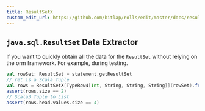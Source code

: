 ```yaml
---
title: ResultSetX
custom_edit_url: https://github.com/bitlap/rolls/edit/master/docs/resultset_x.md
---
```


## `java.sql.ResultSet` Data Extractor

If you want to quickly obtain all the data for the `ResultSet` without relying on the orm framework. For example, during testing.

``` scala
val rowSet: ResultSet = statement.getResultSet
// ret is a Scala Tuple
val rows = ResultSetX[TypeRow4[Int, String, String, String]](rowSet).fetch()
assert(rows.size == 2)
// Scala3 Tuple to List
assert(rows.head.values.size == 4)
```